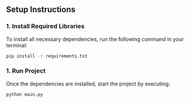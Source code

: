 ## Setup Instructions

### 1. Install Required Libraries
To install all necessary dependencies, run the following command in your terminal:

```sh
pip install -r requirements.txt
```
### 1. Run Project
Once the dependencies are installed, start the project by executing:
```sh
python main.py
```
